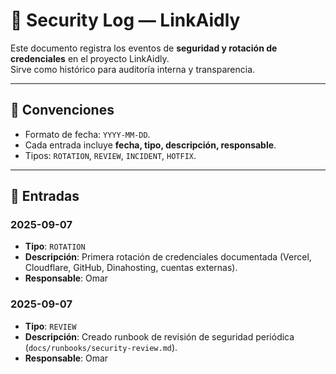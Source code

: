 

# 📓 Security Log — LinkAidly

Este documento registra los eventos de **seguridad y rotación de credenciales** en el proyecto LinkAidly.  
Sirve como histórico para auditoría interna y transparencia.

---

## 📘 Convenciones
- Formato de fecha: `YYYY-MM-DD`.
- Cada entrada incluye **fecha, tipo, descripción, responsable**.
- Tipos: `ROTATION`, `REVIEW`, `INCIDENT`, `HOTFIX`.

---

## 📜 Entradas

### 2025-09-07
- **Tipo**: `ROTATION`
- **Descripción**: Primera rotación de credenciales documentada (Vercel, Cloudflare, GitHub, Dinahosting, cuentas externas).
- **Responsable**: Omar

### 2025-09-07
- **Tipo**: `REVIEW`
- **Descripción**: Creado runbook de revisión de seguridad periódica (`docs/runbooks/security-review.md`).
- **Responsable**: Omar